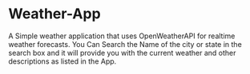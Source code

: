 # Weather-App
A Simple weather application that uses OpenWeatherAPI for realtime weather forecasts.
You Can Search the Name of the city or state in the search box and it will provide you with the current weather and other descriptions as listed in the App.
